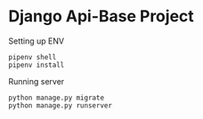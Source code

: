 # Django Api-Base Project

Setting up ENV

    pipenv shell
    pipenv install
    
Running server

    python manage.py migrate
    python manage.py runserver
    
